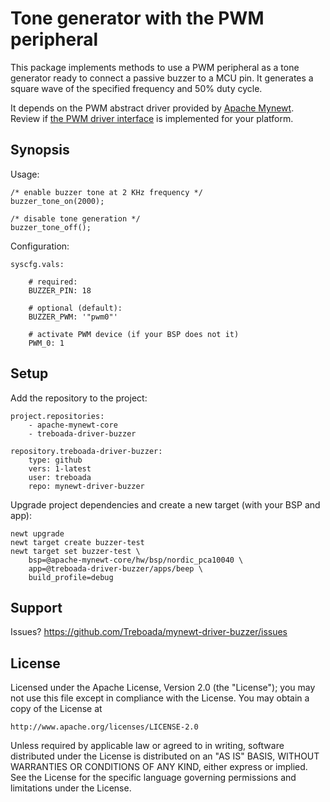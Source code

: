 # Tone generator with the PWM peripheral

This package implements methods to use a PWM peripheral as a tone generator
ready to connect a passive buzzer to a MCU pin. It generates a square wave
of the specified frequency and 50% duty cycle.

It depends on the PWM abstract driver provided by [Apache
Mynewt](https://github.com/apache/mynewt-core). Review if [the PWM driver
interface](https://github.com/apache/mynewt-core/tree/master/hw/drivers/pwm)
is implemented for your platform.

## Synopsis

Usage:

```
/* enable buzzer tone at 2 KHz frequency */
buzzer_tone_on(2000);

/* disable tone generation */
buzzer_tone_off();

```

Configuration:

```
syscfg.vals:

    # required:
    BUZZER_PIN: 18

    # optional (default):
    BUZZER_PWM: '"pwm0"'

    # activate PWM device (if your BSP does not it)
    PWM_0: 1
```

## Setup

Add the repository to the project:

```
project.repositories:
    - apache-mynewt-core
    - treboada-driver-buzzer

repository.treboada-driver-buzzer:
    type: github
    vers: 1-latest
    user: treboada
    repo: mynewt-driver-buzzer
```

Upgrade project dependencies and create a new target (with your BSP and app):

```
newt upgrade
newt target create buzzer-test
newt target set buzzer-test \
    bsp=@apache-mynewt-core/hw/bsp/nordic_pca10040 \
    app=@treboada-driver-buzzer/apps/beep \
    build_profile=debug
```

## Support

Issues? https://github.com/Treboada/mynewt-driver-buzzer/issues

## License

Licensed under the Apache License, Version 2.0 (the "License");
you may not use this file except in compliance with the License.
You may obtain a copy of the License at

    http://www.apache.org/licenses/LICENSE-2.0

Unless required by applicable law or agreed to in writing, software
distributed under the License is distributed on an "AS IS" BASIS,
WITHOUT WARRANTIES OR CONDITIONS OF ANY KIND, either express or implied.
See the License for the specific language governing permissions and
limitations under the License.

